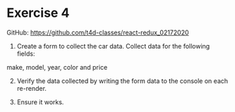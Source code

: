 # Exercise 4

GitHub: https://github.com/t4d-classes/react-redux_02172020

1. Create a form to collect the car data. Collect data for the following fields:

make, model, year, color and price

2. Verify the data collected by writing the form data to the console on each re-render.

3. Ensure it works.